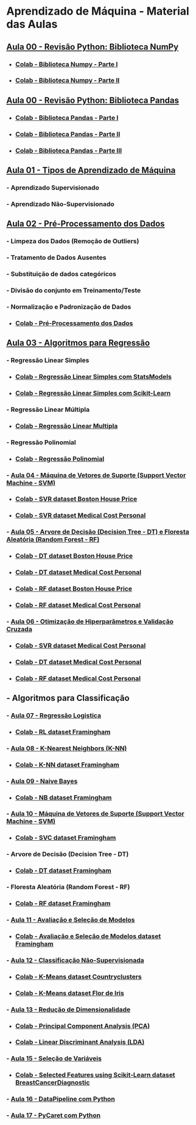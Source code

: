 # Aprendizado de Máquina - Material das Aulas

## [Aula 00 - Revisão Python: Biblioteca NumPy](https://github.com/gustavowillam/AEDI/blob/main/Aula%2011.pdf)

* ### [Colab - Biblioteca Numpy - Parte I](https://colab.research.google.com/drive/1oI6n6qTV90Bdd6zVqY-6UR3nK6n0WRl3?usp=sharing)
* ### [Colab - Biblioteca Numpy - Parte II](https://colab.research.google.com/drive/1Vr60fvxXF7sEVJRlgTdEZKyUnDpdSRCh?usp=sharing)

## [Aula 00 - Revisão Python: Biblioteca Pandas](https://github.com/gustavowillam/AEDI/blob/main/Aula%2013.pdf)

* ### [Colab - Biblioteca Pandas - Parte I](https://colab.research.google.com/drive/1ulibdhhPVKxwgJUeoVcxQGKi1fbtXQlJ?usp=sharing)
* ### [Colab - Biblioteca Pandas - Parte II](https://colab.research.google.com/drive/1efB2DDEqZkrDaZdGeGac5icbre4rRd8R?usp=sharing)
* ### [Colab - Biblioteca Pandas - Parte III](https://colab.research.google.com/drive/103lCddny1Z73YcEDqLGFuAQS_NBzLolf?usp=sharing)

## [Aula 01 - Tipos de Aprendizado de Máquina](https://github.com/gustavowillam/ML/blob/main/1-Aula%2001.pdf)
### - Aprendizado Supervisionado 
### - Aprendizado Não-Supervisionado 

## [Aula 02 - Pré-Processamento dos Dados](https://github.com/gustavowillam/ML/blob/main/2-Aula%2002.pdf)
### - Limpeza dos Dados (Remoção de Outliers)
### - Tratamento de Dados Ausentes 
### - Substituição de dados categóricos
### - Divisão do conjunto em Treinamento/Teste
### - Normalização e Padronização de Dados

* ### [Colab - Pré-Processamento dos Dados](https://colab.research.google.com/drive/1pU4yjs-x-WnmCbQfBtNbzD3epz83oft4?usp=sharing)

## [Aula 03 - Algoritmos para Regressão](https://github.com/gustavowillam/ML/blob/main/3-Aula%2003.pdf)
### - Regressão Linear Simples
* ### [Colab - Regressão Linear Simples com StatsModels](https://colab.research.google.com/drive/1a24JRHwqKHNn4kV9NcT2ZpsX8N90gliV?usp=sharing)
* ### [Colab - Regressão Linear Simples com Scikit-Learn](https://colab.research.google.com/drive/1FyZYAOTedUvrukF1JYaXo7Jh3O5wlqdN?usp=sharing)

### - Regressão Linear Múltipla
* ### [Colab - Regressão Linear Multipla](https://colab.research.google.com/drive/1xBKTphCLyPCYFFjt83SxfGK5ssvSI0zS?usp=sharing)

### - Regressão Polinomial
* ### [Colab - Regressão Polinomial](https://colab.research.google.com/drive/125NMw54BEZ0GERIVTvzIfsmJEvSXwpa9?usp=sharing)

### - [Aula 04 - Máquina de Vetores de Suporte (Support Vector Machine - SVM)](https://github.com/gustavowillam/ML/blob/main/4-Aula%2004.pdf)
* ### [Colab - SVR dataset Boston House Price](https://colab.research.google.com/drive/1vzWrKBr3DprnrAWYEJEDm4ukW3bHBtDI?usp=sharing)
* ### [Colab - SVR dataset Medical Cost Personal](https://colab.research.google.com/drive/1okJFe6qS8RzdA5bwnF54NUaXj27mF26r?usp=sharing)

### - [Aula 05 - Arvore de Decisão (Decision Tree - DT) e Floresta Aleatória (Random Forest - RF)](https://github.com/gustavowillam/ML/blob/main/5-Aula%2005.pdf)
* ### [Colab - DT dataset Boston House Price](https://colab.research.google.com/drive/1FeP8NqBOQRm6lHb9O_DrYVtL17j8bIFe?usp=sharing)
* ### [Colab - DT dataset Medical Cost Personal](https://colab.research.google.com/drive/17HxcPOundk3LBYIgpv6BqD7Ey4FiIBJJ?usp=sharing)

* ### [Colab - RF dataset Boston House Price](https://colab.research.google.com/drive/1i9pbUOY7TYSQpn3EgZ9946V9V-3fJ7FZ?usp=sharing)
* ### [Colab - RF dataset Medical Cost Personal](https://colab.research.google.com/drive/1XUcgl5JCJHyKUt7E291q_bAxQuaycNjd?usp=sharing)

### - [Aula 06 - Otimização de Hiperparâmetros e Validação Cruzada](https://github.com/gustavowillam/ML/blob/main/6-Aula%2006.pdf)
* ### [Colab - SVR dataset Medical Cost Personal](https://colab.research.google.com/drive/14USYLN5sbZ0Ph9lIH8KzAPG2ENCslkTP?usp=sharing)
* ### [Colab - DT dataset Medical Cost Personal](https://colab.research.google.com/drive/1cRIXnSfdHM0bSBSc9vNnSrX_clQ6J5zW?usp=sharing)
* ### [Colab - RF dataset Medical Cost Personal](https://colab.research.google.com/drive/12IoCc07VBj68KgUU6jnMm_iHQE3_Z8wQ?usp=sharing)


## - Algoritmos para Classificação

### - [Aula 07 - Regressão Logistica](https://github.com/gustavowillam/ML/blob/main/7-Aula%2007.pdf)
* ### [Colab - RL dataset Framingham](https://colab.research.google.com/drive/1EXxJVaBZAYGQMT0h1mXesY2FknyffXyl?usp=sharing)

### - [Aula 08 - K-Nearest Neighbors (K-NN)](https://github.com/gustavowillam/ML/blob/main/8-Aula%2008.pdf) 
* ### [Colab - K-NN dataset Framingham](https://colab.research.google.com/drive/1WYDu-ADVS8O1NOnBW7IODY3iKB20VorL?usp=sharing)

### - [Aula 09 - Naive Bayes](https://github.com/gustavowillam/ML/blob/main/9-Aula%2009.pdf)
* ### [Colab - NB dataset Framingham](https://colab.research.google.com/drive/1V02vRQXJB0AUCMaNbBWYlXVDoLsrTSDp?usp=sharing)

### - [Aula 10 - Máquina de Vetores de Suporte (Support Vector Machine - SVM)](https://github.com/gustavowillam/ML/blob/main/10-Aula%2010.pdf)
* ### [Colab - SVC dataset Framingham](https://colab.research.google.com/drive/1AlSzJ9nkhoQjMLtKwd_Gkg3LvRKrpj4S?usp=sharing)

### - Arvore de Decisão (Decision Tree - DT)
* ### [Colab - DT dataset Framingham](https://colab.research.google.com/drive/16_Q71e5JwHaIgeNgNcDg0Vf748sjURyv?usp=sharing)

### - Floresta Aleatória (Random Forest - RF)
* ### [Colab - RF dataset Framingham](https://colab.research.google.com/drive/1MVmgp0Urm8eNoV5jtRQN7y2lemtMKsQ7?usp=sharing)


### - [Aula 11 - Avaliação e Seleção de Modelos](https://github.com/gustavowillam/ML/blob/main/11-Aula%2011.pdf)
* ### [Colab - Avaliação e Seleção de Modelos dataset Framingham](https://colab.research.google.com/drive/14kWw_1_zOJ-1abEwxhmlTB_lNXUFlrlV?usp=sharing)


### - [Aula 12 - Classificação Não-Supervisionada](https://github.com/gustavowillam/ML/blob/main/12-Aula%2012.pdf)
* ### [Colab - K-Means dataset Countryclusters](https://colab.research.google.com/drive/1K0KkqfPTjxt-_4N940Jlnj9bYDxk8-wV?usp=sharing)
* ### [Colab - K-Means dataset Flor de Iris](https://colab.research.google.com/drive/1JDBbQGdf95Z0zQ1dodF9NLn3NU4Wyfnp?usp=sharing)


### - [Aula 13 - Redução de Dimensionalidade](https://github.com/gustavowillam/ML/blob/main/13-Aula%2013.pdf)
* ### [Colab - Principal Component Analysis (PCA)](https://colab.research.google.com/drive/1GovyNZqiIc7qTivEARF8LDp3McgbE526?usp=sharing)
* ### [Colab - Linear Discriminant Analysis (LDA)](https://colab.research.google.com/drive/1GwjkTv3yeIKn-pXKYYSYhwr5Y5-pXRe3?usp=sharing)

### - [Aula 15 - Seleção de Variáveis](https://github.com/gustavowillam/ML/blob/main/15-Aula%2015.pdf)
* ### [Colab - Selected Features using Scikit-Learn dataset BreastCancerDiagnostic](https://colab.research.google.com/drive/1eEdp2B9gv-19bjKxYXWqZBLlnuHByOeG?usp=sharing)

### - [Aula 16 - DataPipeline com Python]()

### - [Aula 17 - PyCaret com Python]()


